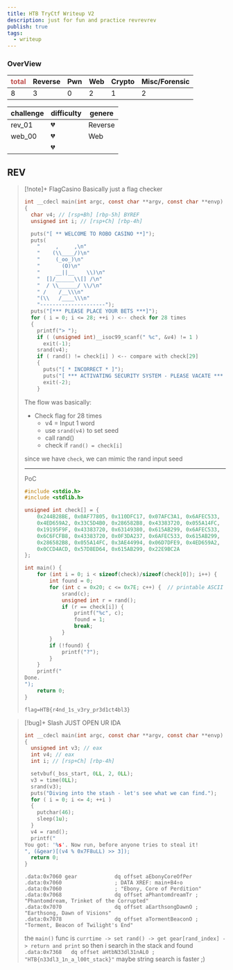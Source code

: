 ```yaml
---
title: HTB TryCtf Writeup V2
description: just for fun and practice revrevrev
publish: true
tags:
  - writeup
---
```


### OverView

| <font color="#c0504d">total</font> | Reverse | Pwn | Web | Crypto | Misc/Forensic |
| :--------------------------------- | :------ | :-- | :-- | :----- | :------------ |
| 8                                  | 3       | 0   | 2   | 1      | 2             |

| challenge | difficulty | genere  |
|:--------- |:---------- | ------- |
| rev_01    | 💔         | Reverse |
| web_00    | 💔         | Web     |
|           | 💔         |         |

## REV

>[!note]+ FlagCasino
>Basically just a flag checker
>
>```c
>int __cdecl main(int argc, const char **argv, const char **envp)
> {
>   char v4; // [rsp+Bh] [rbp-5h] BYREF
>   unsigned int i; // [rsp+Ch] [rbp-4h]
> 
>   puts("[ ** WELCOME TO ROBO CASINO **]");
>   puts(
>     "     ,     ,\n"
>     "    (\\____/)\n"
>     "     (_oo_)\n"
>     "       (O)\n"
>     "     __||__    \\)\n"
>     "  []/______\\[] /\n"
>     "  / \\______/ \\/\n"
>     " /    /__\\\n"
>     "(\\   /____\\\n"
>     "---------------------");
>   puts("[*** PLEASE PLACE YOUR BETS ***]");
>   for ( i = 0; i <= 28; ++i ) <-- check for 28 times
>   {
>     printf("> ");
>     if ( (unsigned int)__isoc99_scanf(" %c", &v4) != 1 )
>       exit(-1);
>     srand(v4);
>     if ( rand() != check[i] ) <-- compare with check[29]
>     {
>       puts("[ * INCORRECT * ]");
>       puts("[ *** ACTIVATING SECURITY SYSTEM - PLEASE VACATE *** ]");
>       exit(-2);
>     }
>```
>The flow was basically:
>- Check flag for 28 times
>	- v4 = Input 1 word
>	- use  `srand(v4)` to set seed
>	- call rand()
>	- check if `rand() = check[i]`
>
>since we have `check`, we can mimic the rand input seed
>
>---
>PoC
> ```c
> #include <stdio.h>
> #include <stdlib.h>
> 
> unsigned int check[] = {
>     0x244B28BE, 0x0AF77805, 0x110DFC17, 0x07AFC3A1, 0x6AFEC533,
>     0x4ED659A2, 0x33C5D4B0, 0x286582B8, 0x43383720, 0x055A14FC,
>     0x19195F9F, 0x43383720, 0x63149380, 0x615AB299, 0x6AFEC533,
>     0x6C6FCFB8, 0x43383720, 0x0F3DA237, 0x6AFEC533, 0x615AB299,
>     0x286582B8, 0x055A14FC, 0x3AE44994, 0x06D7DFE9, 0x4ED659A2,
>     0x0CCD4ACD, 0x57D8ED64, 0x615AB299, 0x22E9BC2A
> };
> 
> int main() {
>     for (int i = 0; i < sizeof(check)/sizeof(check[0]); i++) {
>         int found = 0;
>         for (int c = 0x20; c <= 0x7E; c++) {  // printable ASCII
>             srand(c);
>             unsigned int r = rand();
>             if (r == check[i]) {
>                 printf("%c", c);
>                 found = 1;
>                 break;
>             }
>         }
>         if (!found) {
>             printf("?");
>         }
>     }
>     printf("
> Done.
> ");
>     return 0;
> }
> ```
> 
> `flag=HTB{r4nd_1s_v3ry_pr3d1ct4bl3}`

>[!bug]+ Slash
>JUST OPEN UR IDA 
> ```c
> int __cdecl main(int argc, const char **argv, const char **envp)
> {
>   unsigned int v3; // eax
>   int v4; // eax
>   int i; // [rsp+Ch] [rbp-4h]
> 
>   setvbuf(_bss_start, 0LL, 2, 0LL);
>   v3 = time(0LL);
>   srand(v3);
>   puts("Diving into the stash - let's see what we can find.");
>   for ( i = 0; i <= 4; ++i )
>   {
>     putchar(46);
>     sleep(1u);
>   }
>   v4 = rand();
>   printf("
> You got: '%s'. Now run, before anyone tries to steal it!
> ", (&gear)[(v4 % 0x7F8uLL) >> 3]);
>   return 0;
> }
> ```
> 
> ```
> .data:0x7060 gear            dq offset aEbonyCoreOfPer
> .data:0x7060                 ; DATA XREF: main+B4↑o
> .data:0x7060                 ; "Ebony, Core of Perdition"
> .data:0x7068                 dq offset aPhantomdreamTr ; "Phantomdream, Trinket of the Corrupted"
> .data:0x7070                 dq offset aEarthsongDawnO ; "Earthsong, Dawn of Visions"   
> .data:0x7078                 dq offset aTormentBeaconO ; "Torment, Beacon of Twilight's End"
> ```
>
> the `main()` func is
> `currtime -> set rand() -> get gear[rand_index] -> return and print`
> so then i search in the stack and found    
> `.data:0x7368   dq offset aHtbN33dl31nAL0 ; "HTB{n33dl3_1n_a_l00t_stack}"`
> maybe string search is faster ;)